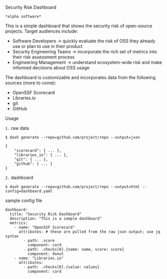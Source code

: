 Security Risk Dashboard

`*alpha software*`

This is a simple dashboard that shows the security risk of open-source projects. Target audiences include:
- Software Developers -> quickly evaluate the risk of OSS they already use or plan to use in their product
- Security Engineering Teams -> incorporate the rich set of metrics into their risk assessment process
- Engineering Management -> understand ecosystem-wide risk and make informed decisions about OSS usage

The dashboard is customizable and incorporates data from the following sources (more to come):
- OpenSSF Scorecard
- Libraries.io
- git
- GitHub

Usage

`1.` raw data
```
$ dash generate --repo=github.com/project/repo --output=json

{
    "scorecard": { ... },
    "libraries_io": { ... },
    "git": { ... },
    "github": { ... }
}
```

`2.` dashboard
```
$ dash generate --repo=github.com/project/repo --output=html --config=dashboard.yaml
```
sample config file
```
dashboard:
  title: "Security Risk Dashboard"
  description: "This is a sample dashboard"
  metrics:
    - name: "OpenSSF Scorecard"
      attributes: # these are pulled from the raw json output; use jq syntax
        - path: .score
          component: card
        - path: .checks[0].{name: name, score: score}
          component: donut
    - name: "Libraries.io"
      attributes:
        - path: .checks[0].{value: values}
          component: card
```